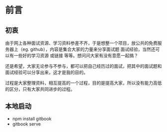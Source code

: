 # 前言

## 初衷

由于网上各种面试资源、学习资料参差不齐，于是想整一个项目，放公共的免费服务器上（eg.  github），内容是集合大家的力量来分享面试题 面试经验，当然还可以有一些好的学习资源 或链接 等等。想问问大家有没有意愿一起搞？

还是希望，大家无论参与不参与，都可以把自己经历过的面试，把其中的面试题和面试经验可以分享出来，这才是我的目的。

过程是大家整理资料，相互提高的一个过程，目的是提高大家，所以没有能力高低的区分，只有大家共同进步的过程。

## 本地启动

* npm install gitbook
* gitbook serve

